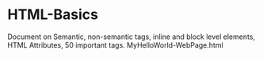 # HTML-Basics
Document on Semantic, non-semantic tags, inline and block level elements, HTML Attributes, 50 important tags.  MyHelloWorld-WebPage.html
